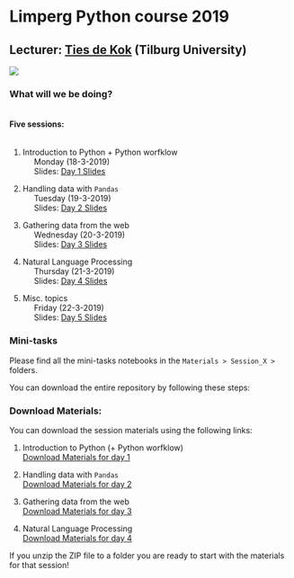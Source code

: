 # Limperg Python course 2019
## Lecturer: <a href="https://www.tiesdekok.com" target="_blank">Ties de Kok</a> (Tilburg University)
 <a href="https://opensource.org/licenses/MIT"><img src="https://img.shields.io/badge/license-MIT-blue.svg"></a>


### What will we be doing?

<span style="display: block; padding-top: 5px"></span>

**Five sessions:**

<span style="display: block; padding-top: 5px"></span>

1) Introduction to Python + Python worfklow     
<span style="padding-left: 20px" class="arrow-right"></span> Monday (18-3-2019)  
<span style="padding-left: 20px" class="arrow-right"></span>Slides: <a href="#" target="_blank">Day 1 Slides</a>

2) Handling data with `Pandas`  
<span style="padding-left: 20px" class="arrow-right"></span> Tuesday (19-3-2019)     
<span style="padding-left: 20px" class="arrow-right"></span>Slides: <a href="#" target="_blank">Day 2 Slides</a>

3) Gathering data from the web  
<span style="padding-left: 20px" class="arrow-right"></span> Wednesday (20-3-2019)    
<span style="padding-left: 20px" class="arrow-right"></span>Slides: <a href="#" target="_blank">Day 3 Slides</a>

4) Natural Language Processing   
<span style="padding-left: 20px" class="arrow-right"></span> Thursday (21-3-2019)    
<span style="padding-left: 20px" class="arrow-right"></span>Slides: <a href="#" target="_blank">Day 4 Slides</a>

5) Misc. topics  
<span style="padding-left: 20px" class="arrow-right"></span> Friday (22-3-2019)   
<span style="padding-left: 20px" class="arrow-right"></span>Slides: <a href="#" target="_blank">Day 5 Slides</a>

### Mini-tasks

Please find all the mini-tasks notebooks in the `Materials > Session_X >` folders.

You can download the entire repository by following these steps:

### Download Materials:

You can download the session materials using the following links:

1) Introduction to Python (+ Python worfklow)  
<a href="#">Download Materials for day 1</a>

2) Handling data with `Pandas`   
<a href="#">Download Materials for day 2</a>

3) Gathering data from the web   
<a href="#">Download Materials for day 3</a>

4) Natural Language Processing   
<a href="#">Download Materials for day 4</a>

If you unzip the ZIP file to a folder you are ready to start with the materials for that session!